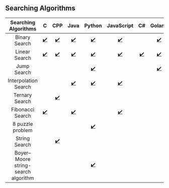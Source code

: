 ## Searching Algorithms



| Searching Algorithms |  C  | CPP  | Java | Python | JavaScript | C#  | Golang | Ruby | Rust | Swift | Perl | Matlab | Kotlin | Lua |
|:--------------------:|:---:|:----:|:----:|:------:|:----------:|:---:|:------:|:----:|:----:|:-----:|:-----:|:-----:|:-----:|:-----:|
|    Binary Search     |   [:heavy_check_mark:](binary%20search/c/binary_search.c)  | [:heavy_check_mark:](binary%20search/cpp/binarySearch.cpp) |   [:heavy_check_mark:](binary%20search/java/binarySearch.java)   |    [:heavy_check_mark:](binary%20search/python/binarySearch.py)    |      [:heavy_check_mark:](binary%20search/js/binarySearch.js)      |     |     [:heavy_check_mark:](binary%20search/go/binarySearch.go)   |   [:heavy_check_mark:](binary%20search/Ruby/binSearch.rb)   |   [:heavy_check_mark:](binary%20search/rust/binary_search.rs)   |    [:heavy_check_mark:](binary%20search/swift/binarysearch.swift)   | [:heavy_check_mark:](binary%20search/perl/binarySearch-iterative.pl) | [:heavy_check_mark:](binary%20search/matlab/binary-search.mat) | | |
|    Linear Search     |   [:heavy_check_mark:](Linear%20Search/LinearSearch(C).cc)  | [:heavy_check_mark:](Linear%20Search/linearSearch.cpp) |   [:heavy_check_mark:](Linear%20Search/java/linearSearch.java)   |    [:heavy_check_mark:](Linear%20Search/linear_search.py)    |      [:heavy_check_mark:](Linear%20Search/linearSearch.js)      |  [:heavy_check_mark:](Linear%20Search/LinearSearch.cs)   |     [:heavy_check_mark:](Linear%20Search/go/linear_search.go)   |   [:heavy_check_mark:](Linear%20Search/ruby/linearSearch.rb)   |   [:heavy_check_mark:](Linear%20Search/linear_search.rs)   |     |  |  | [:heavy_check_mark:](Linear%20Search/Linearsearch.kt) | |
|    Jump Search     |     |  |     |    [:heavy_check_mark:](Jump%20Search/python/jump_search.py)    |         |    |     [:heavy_check_mark:](Jump%20Search/go/src/main.go)   |      |     |     |  |  |  | |
|    Interpolation Search    |     |  |  [:heavy_check_mark:](Interpolation%Search/java/interpolationSearch.java)   |    [:heavy_check_mark:](Interpolation%Search/python/interpolation_search.py)    |    [:heavy_check_mark:](Interpolation%Search/js/interpolation_search.js)     |    |     |      |     |     |  |  |  | |
|    Ternary Search    |     | [:heavy_check_mark:](ternarySearch/cpp/ternarySearch.cpp) |     |        |     |    |     |      |     |     |  |  |  | |
|    Fibonacci Search    |   [:heavy_check_mark:](Fibonacci%20Search/fibonacci_search.c)  |  |  [:heavy_check_mark:](Fibonacci%20Search/Java/Fibonaccisearch.java)   |        |  [:heavy_check_mark:](Fibonacci%20Search/JavaScript/fibonacciSearch.js)   |    |     |      |     |     |  |  |  | [:heavy_check_mark:](Fibonacci%20Search/fibonacci_search.lua) |
|    8 puzzle problem    |     |  |     |   [:heavy_check_mark:](8-puzzleProblem/8-puzzleProblem.py)     |     |    |     |      |     |     |  |  |  |  |
|    String Search    |     | [:heavy_check_mark:](string%20search/boyer-moore-horspool/cpp/bm-horspool.cpp) |     |       |     |    |     |      |     |     |  |  |  |  |
|    Boyer–Moore string-search algorithm    |     |  |     |  [:heavy_check_mark:](bayer-moore-algorithm/boyer_moore_algorithm.js)     |     |    |     |      |     |     |  |  |  |  |
